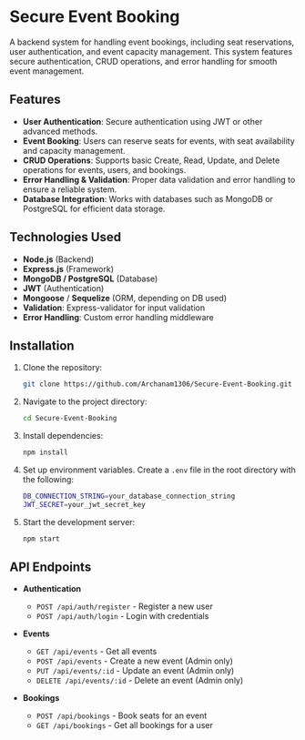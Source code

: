 # Secure Event Booking

A backend system for handling event bookings, including seat reservations, user authentication, and event capacity management. This system features secure authentication, CRUD operations, and error handling for smooth event management.

## Features

- **User Authentication**: Secure authentication using JWT or other advanced methods.
- **Event Booking**: Users can reserve seats for events, with seat availability and capacity management.
- **CRUD Operations**: Supports basic Create, Read, Update, and Delete operations for events, users, and bookings.
- **Error Handling & Validation**: Proper data validation and error handling to ensure a reliable system.
- **Database Integration**: Works with databases such as MongoDB or PostgreSQL for efficient data storage.

## Technologies Used

- **Node.js** (Backend)
- **Express.js** (Framework)
- **MongoDB / PostgreSQL** (Database)
- **JWT** (Authentication)
- **Mongoose** / **Sequelize** (ORM, depending on DB used)
- **Validation**: Express-validator for input validation
- **Error Handling**: Custom error handling middleware

## Installation

1. Clone the repository:
    ```bash
    git clone https://github.com/Archanam1306/Secure-Event-Booking.git
    ```

2. Navigate to the project directory:
    ```bash
    cd Secure-Event-Booking
    ```

3. Install dependencies:
    ```bash
    npm install
    ```

4. Set up environment variables. Create a `.env` file in the root directory with the following:

    ```bash
    DB_CONNECTION_STRING=your_database_connection_string
    JWT_SECRET=your_jwt_secret_key
    ```

5. Start the development server:
    ```bash
    npm start
    ```

## API Endpoints

- **Authentication**
  - `POST /api/auth/register` - Register a new user
  - `POST /api/auth/login` - Login with credentials

- **Events**
  - `GET /api/events` - Get all events
  - `POST /api/events` - Create a new event (Admin only)
  - `PUT /api/events/:id` - Update an event (Admin only)
  - `DELETE /api/events/:id` - Delete an event (Admin only)

- **Bookings**
  - `POST /api/bookings` - Book seats for an event
  - `GET /api/bookings` - Get all bookings for a user


